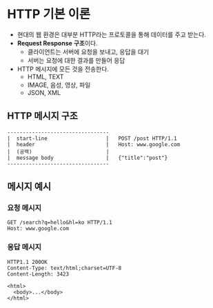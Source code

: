 # HTTP 기본 이론
- 현대의 웹 환경은 대부분 HTTP라는 프로토콜을 통해 데이터를 주고 받는다.
- **Request Response 구조**이다.
	- 클라이언트는 서버에 요청을 보내고, 응답을 대기
	- 서버는 요청에 대한 결과를 만들어 응답
- HTTP 메시지에 모든 것을 전송한다.
	- HTML, TEXT
	- IMAGE, 음성, 영상, 파일
	- JSON, XML

## HTTP 메시지 구조
```
---------------------------------
|  start-line                   |   POST /post HTTP/1.1
|  header                       |   Host: www.google.com
|  (공백)                        |
|  message body                 |   {"title":"post"}
---------------------------------
```

## 메시지 예시
### 요청 메시지
```
GET /search?q=hello&hl=ko HTTP/1.1
Host: www.google.com
```

### 응답 메시지
```
HTTP1.1 200OK
Content-Type: text/html;charset=UTF-8
Content-Length: 3423

<html>
  <body>...</body>
</html>
```


